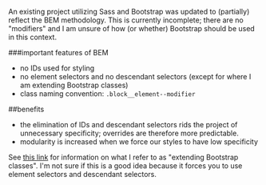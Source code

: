 An existing project utilizing Sass and Bootstrap was updated to (partially) reflect the BEM methodology. This is currently incomplete; there are no "modifiers" and I am unsure of how (or whether) Bootstrap should be used in this context.

###important features of BEM

* no IDs used for styling
* no element selectors and no descendant selectors (except for where I am extending Bootstrap classes)
* class naming convention: `.block__element--modifier`

##benefits

* the elimination of IDs and descendant selectors rids the project of unnecessary specificity; overrides are therefore more predictable.
* modularity is increased when we force our styles to have low specificity



See [this link]('https://coderwall.com/p/wixovg/bootstrap-without-all-the-debt') for information on what I refer to as "extending Bootstrap classes". I'm not sure if this is a good idea because it forces you to use element selectors and descendant selectors.
